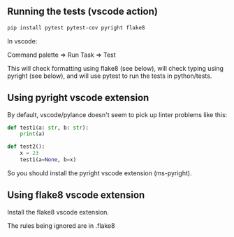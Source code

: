 ## Running the tests (vscode action)

```bash
pip install pytest pytest-cov pyright flake8
```

In vscode:

Command palette => Run Task => Test

This will check formatting using flake8 (see below), will check typing using pyright (see below), and will use pytest to run the tests in python/tests.

## Using pyright vscode extension

By default, vscode/pylance doesn't seem to pick up linter problems like this:

```python
def test1(a: str, b: str):
    print(a)

def test2():
    x = 23
    test1(a=None, b=x)
```

So you should install the pyright vscode extension (ms-pyright).

## Using flake8 vscode extension

Install the flake8 vscode extension.

The rules being ignored are in .flake8

